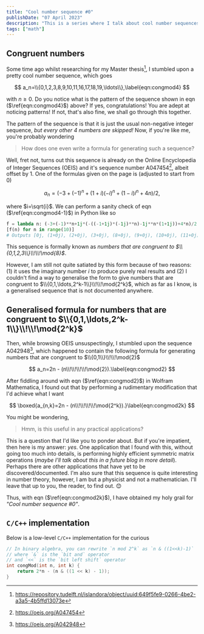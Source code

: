 ```yaml
---
title: "Cool number sequence #0"
publishDate: "07 April 2023"
description: "This is a series where I talk about cool number sequences that I found and expound on them"
tags: ["math"]
---
```


## Congruent numbers

Some time ago whilst researching for my Master thesis[^mscthesis], I stumbled upon a pretty cool number sequence, which goes

$$
a_n=\\{0,1,2,3,8,9,10,11,16,17,18,19,\ldots\\},\label{eqn:congmod4}
$$

with $n\geq0$. Do you notice what is the pattern of the sequence shown in eqn ($\ref{eqn:congmod4}$) above? If yes, congratulations! You are adept at noticing patterns! If not, that's also fine, we shall go through this together.

The pattern of the sequence is that it is just the usual non-negative integer sequence, _but every other 4 numbers are skipped!_ Now, if you're like me, you're probably wondering

> How does one even write a formula for generating such a sequence?

Well, fret not, turns out this sequence is already on the Online Encyclopedia of Integer Sequences (OEIS) and it's sequence number A047454[^A047454], albeit offset by 1. One of the formulas given on the page is (adjusted to start from 0)

$$
a_n=(-3+(-1)^n+(1+i) (-i)^n+(1-i) i^n+4 n)/2,\label{eqn:congmod4-1}
$$

where $i=\sqrt{i}$. We can perform a sanity check of eqn ($\ref{eqn:congmod4-1}$) in Python like so

```py
f = lambda n: (-3+(-1)**n+1j*(-((-1+1j)*(-1j)**n)-1j**n*(1+1j))+4*n)/2
[f(n) for n in range(10)]
# Outputs [0j, (1+0j), (2+0j), (3+0j), (8+0j), (9+0j), (10+0j), (11+0j), (16+0j), (17+0j)]
```

This sequence is formally known as _numbers that are congruent to $\\{0,1,2,3\\}\\!\\!\mod{8}$_.

However, I am still not quite satiated by this form because of two reasons: (1) it uses the imaginary number $i$ to produce purely real results and (2) I couldn't find a way to generalise the form to give numbers that are congruent to $\\{0,1,\ldots,2^k-1\\}\\!\\!\mod{2^k}$, which as far as I know, is a generalised sequence that is not documented anywhere.

## Generalised formula for numbers that are congruent to $\\{0,1,\ldots,2^k-1\\}\\!\\!\mod{2^k}$

Then, while browsing OEIS unsuspectingly, I stumbled upon the sequence A042948[^A042948], which happened to contain the following formula for generating numbers that are congruent to $\\{0,1\\}\\!\\!\mod{2}$

$$
a_n=2n - (n\\!\\!\\!\\!\mod{2}).\label{eqn:congmod2}
$$

After fiddling around with eqn ($\ref{eqn:congmod2}$) in Wolfram Mathematica, I found out that by performing a rudimentary modification that I'd achieve what I want

$$
\boxed{a_{n,k}=2n - (n\\!\\!\\!\\!\mod{2^k}).}\label{eqn:congmod2k}
$$

You might be wondering,

> Hmm, is this useful in any practical applications?

This is a question that I'd like you to ponder about. But if you're impatient, then here is my answer: _yes_. One application that I found with this, without going too much into details, is performing highly efficient symmetric matrix operations (_maybe I'll talk about this in a future blog in more detail_). Perhaps there are other applications that have yet to be discovered/documented. I'm also sure that this sequence is quite interesting in number theory, however, I am but a physicist and not a mathematician. I'll leave that up to you, the reader, to find out. 😊

Thus, with eqn ($\ref{eqn:congmod2k}$), I have obtained my holy grail for _"Cool number sequence #0"_.

## `C/C++` implementation

Below is a low-level `C/C++` implementation for the curious

```c
// In binary algebra, you can rewrite `n mod 2^k` as `n & ((1<<k)-1)`
// where `&` is the `bit and` operator
// and `<<` is the `bit left shift` operator
int congMod(int n, int k) {
    return 2*n - (n & ((1 << k) - 1));
}
```

[^A047454]: https://oeis.org/A047454
[^A042948]: https://oeis.org/A042948
[^mscthesis]: https://repository.tudelft.nl/islandora/object/uuid:649f5fe9-0266-4be2-a3a5-4b5ffd13073e

<!-- id MathJax-Element-2-Frame -->
<!-- span class MathJax > span class MJX_Assistive_MathML > math > mrow class MathJax_ref > mtext -->
